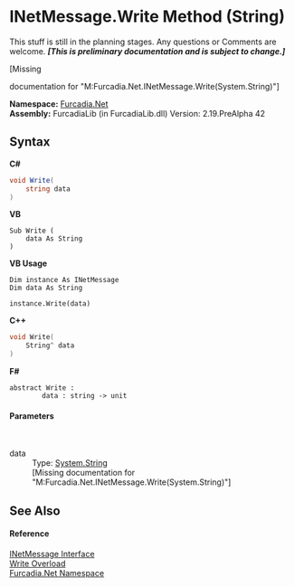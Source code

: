 # INetMessage.Write Method (String)
This stuff is still in the planning stages. Any questions or Comments are welcome. _**\[This is preliminary documentation and is subject to change.\]**_

\[Missing <summary> documentation for "M:Furcadia.Net.INetMessage.Write(System.String)"\]

**Namespace:**&nbsp;<a href="N_Furcadia_Net">Furcadia.Net</a><br />**Assembly:**&nbsp;FurcadiaLib (in FurcadiaLib.dll) Version: 2.19.PreAlpha 42

## Syntax

**C#**<br />
``` C#
void Write(
	string data
)
```

**VB**<br />
``` VB
Sub Write ( 
	data As String
)
```

**VB Usage**<br />
``` VB Usage
Dim instance As INetMessage
Dim data As String

instance.Write(data)
```

**C++**<br />
``` C++
void Write(
	String^ data
)
```

**F#**<br />
``` F#
abstract Write : 
        data : string -> unit 

```


#### Parameters
&nbsp;<dl><dt>data</dt><dd>Type: <a href="http://msdn2.microsoft.com/en-us/library/s1wwdcbf" target="_blank">System.String</a><br />\[Missing <param name="data"/> documentation for "M:Furcadia.Net.INetMessage.Write(System.String)"\]</dd></dl>

## See Also


#### Reference
<a href="T_Furcadia_Net_INetMessage">INetMessage Interface</a><br /><a href="Overload_Furcadia_Net_INetMessage_Write">Write Overload</a><br /><a href="N_Furcadia_Net">Furcadia.Net Namespace</a><br />